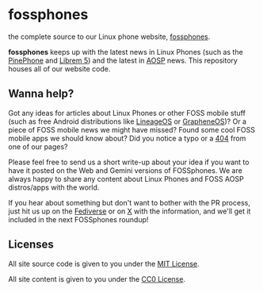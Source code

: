 # fossphones
the complete source to our Linux phone website, [fossphones](https://fossphones.com).

**fossphones** keeps up with the latest news in Linux Phones (such as the [PinePhone](https://pine64.org/devices/pinephone/) and [Librem 5](https://puri.sm/products/librem-5/)) and the latest in [AOSP](https://source.android.com/) news. This repository houses all of our website code.

## Wanna help?

Got any ideas for articles about Linux Phones or other FOSS mobile stuff (such as free Android distributions like [LineageOS](https://www.lineageos.org/) or [GrapheneOS](https://grapheneos.org/))? Or a piece of FOSS mobile news we might have missed? Found some cool FOSS mobile apps we should know about? Did you notice a typo or a [404](https://en.wikipedia.org/wiki/HTTP_404) from one of our pages?

Please feel free to send us a short write-up about your idea if you want to have it posted on the Web and Gemini versions of FOSSphones. We are always happy to share any content about Linux Phones and FOSS AOSP distros/apps with the world.

If you hear about something but don't want to bother with the PR process, just hit us up on the [Fediverse](https://neighborli.xyz/@FOSSphones) or on [X](https://x.com/FSphones) with the information, and we'll get it included in the next FOSSphones roundup!

## Licenses

All site source code is given to you under the [MIT License](https://opensource.org/license/mit).

All site content is given to you under the [CC0 License](https://creativecommons.org/public-domain/cc0/).
